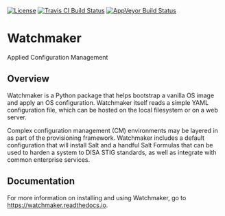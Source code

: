 [![License](https://img.shields.io/github/license/plus3it/watchmaker.svg)](./LICENSE)
[![Travis CI Build Status](https://travis-ci.org/plus3it/watchmaker.svg?branch=develop)](https://travis-ci.org/plus3it/watchmaker)
[![AppVeyor Build Status](https://ci.appveyor.com/api/projects/status/github/plus3it/watchmaker?branch=develop&svg=true)](https://ci.appveyor.com/project/plus3it/watchmaker)

# Watchmaker

Applied Configuration Management

## Overview

Watchmaker is a Python package that helps bootstrap a vanilla OS image and
apply an OS configuration. Watchmaker itself reads a simple YAML configuration
file, which can be hosted on the local filesystem or on a web server.

Complex configuration management (CM) environments may be layered in as part of
the provisioning framework. Watchmaker includes a default configuration that
will install Salt and a handful Salt Formulas that can be used to harden a
system to DISA STIG standards, as well as integrate with common enterprise
services.

## Documentation

For more information on installing and using Watchmaker, go to
<https://watchmaker.readthedocs.io>.
